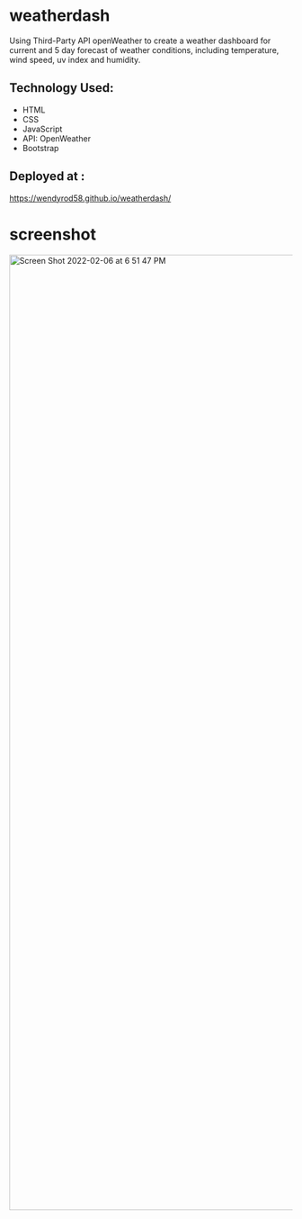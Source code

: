 # weatherdash
Using Third-Party API openWeather to create a weather dashboard for current and 5 day forecast of weather conditions, including temperature, wind speed, uv index and humidity.

## Technology Used: 
* HTML
* CSS
* JavaScript
* API: OpenWeather
* Bootstrap


## Deployed at : 
https://wendyrod58.github.io/weatherdash/


# screenshot
<img width="1698" alt="Screen Shot 2022-02-06 at 6 51 47 PM" src="https://user-images.githubusercontent.com/95154236/152717111-d06ef06b-8bd1-4a22-9c34-911222251260.png">
